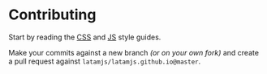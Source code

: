 # Contributing

Start by reading the [CSS](https://github.com/bevacqua/css) and [JS](https://github.com/bevacqua/js) style guides.

Make your commits against a new branch _(or on your own fork)_ and create a pull request against `latamjs/latamjs.github.io@master`.
